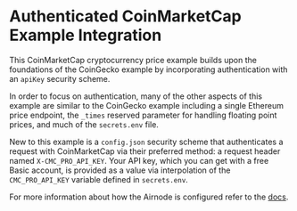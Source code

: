 # Authenticated CoinMarketCap Example Integration

This CoinMarketCap cryptocurrency price example builds upon the foundations of the CoinGecko example by incorporating
authentication with an `apiKey` security scheme.

In order to focus on authentication, many of the other aspects of this example are similar to the CoinGecko example
including a single Ethereum price endpoint, the `_times` reserved parameter for handling floating point prices, and much
of the `secrets.env` file.

New to this example is a `config.json` security scheme that authenticates a request with CoinMarketCap via their
preferred method: a request header named `X-CMC_PRO_API_KEY`. Your API key, which you can get with a free Basic account,
is provided as a value via interpolation of the `CMC_PRO_API_KEY` variable defined in `secrets.env`.

For more information about how the Airnode is configured refer to the
[docs](https://docs.api3.org/reference/airnode/latest/understand/configuring.html).
